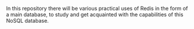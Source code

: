 In this repository there will be various practical uses of Redis in the form of a main database, to study and get acquainted with the capabilities of this NoSQL database.